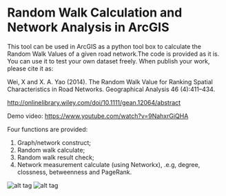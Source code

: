 <h1> Random Walk Calculation and Network Analysis in ArcGIS</h1>
This tool can be used in ArcGIS as a python tool box to calculate the Random Walk Values of a given road network.The code is provided as it is. You can use it to test your own dataset freely. When publish your work, please cite it as:

Wei, X and X. A. Yao (2014). The Random Walk Value for Ranking Spatial Characteristics in Road Networks. Geographical Analysis 46 (4):411–434.

http://onlinelibrary.wiley.com/doi/10.1111/gean.12064/abstract

Demo video: https://www.youtube.com/watch?v=9NahxrGiQHA

Four functions are provided:
<ol>
<li> Graph/network construct; </li>

<li> Random walk calculate;</li>

<li> Random walk result check;</li>

<li> Network measurement calculate (using Networkx), .e.g, degree, clossness, betweenness and PageRank.</li>
</ol>

![alt tag](https://raw.github.com/xbwei/Random-Walk-and-Network-Analyze/master/Interface.png)
![alt tag](https://raw.github.com/xbwei/Random-Walk-and-Network-Analyze/master/Atlanta_Random_Edge.jpg)
